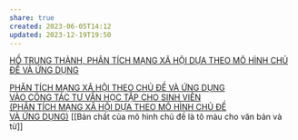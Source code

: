 ```yaml
---
share: true
created: 2023-06-05T14:12
updated: 2023-12-19T19:50
---
```

[HỒ TRUNG THÀNH, PHÂN TÍCH MẠNG XÃ HỘI DỰA THEO MÔ HÌNH CHỦ ĐỀ VÀ ỨNG DỤNG](https://sdh.uit.edu.vn/sites/default/files/201711/3_-_tom_tat_luan_an_-_ho_trung_thanh_-_20112017.pdf)

[PHÂN TÍCH MẠNG XÃ HỘI THEO CHỦ ĐỀ VÀ ỨNG DỤNG  
VÀO CÔNG TÁC TƯ VẤN HỌC TẬP CHO SINH VIÊN  
(PHÂN TÍCH MẠNG XÃ HỘI DỰA THEO MÔ HÌNH CHỦ ĐỀ  
VÀ ỨNG DỤNG)](https://sdh.uit.edu.vn/sites/default/files/201510/slide_bao_cao_hoc_thuat_-_lan_1_-_ho_trung_thanh.pdf)
[[Bản chất của mô hình chủ đề là tô màu cho văn bản và từ]]
